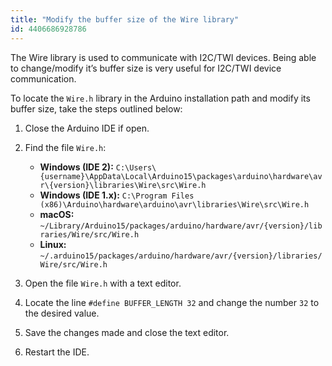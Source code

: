 ```yaml
---
title: "Modify the buffer size of the Wire library"
id: 4406686928786
---
```


The Wire library is used to communicate with I2C/TWI devices. Being able to change/modify it’s buffer size is very useful for I2C/TWI device communication.

To locate the `Wire.h` library in the Arduino installation path and modify its buffer size, take the steps outlined below:

1. Close the Arduino IDE if open.

2. Find the file `Wire.h`:

   * **Windows (IDE 2):** `C:\Users\{username}\AppData\Local\Arduino15\packages\arduino\hardware\avr\{version}\libraries\Wire\src\Wire.h`
   * **Windows (IDE 1.x):** `C:\Program Files (x86)\Arduino\hardware\arduino\avr\libraries\Wire\src\Wire.h`
   * **macOS:** `~/Library/Arduino15/packages/arduino/hardware/avr/{version}/libraries/Wire/src/Wire.h`
   * **Linux:** `~/.arduino15/packages/arduino/hardware/avr/{version}/libraries/Wire/src/Wire.h`

3. Open the file `Wire.h` with a text editor.

4. Locate the line `#define BUFFER_LENGTH 32` and change the number `32` to the desired value.

5. Save the changes made and close the text editor.

6. Restart the IDE.
